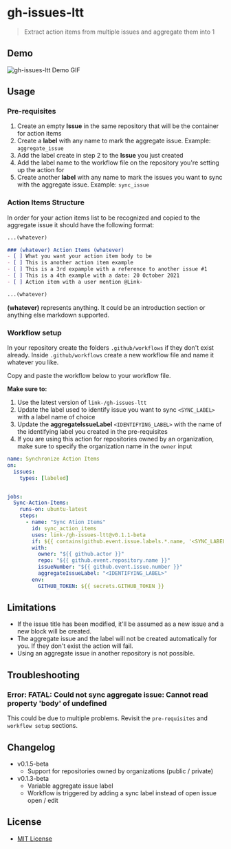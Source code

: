# gh-issues-ltt

> Extract action items from multiple issues and aggregate them into 1

## Demo

![gh-issues-ltt Demo GIF](./assets/gh-issues-ltt-demo.gif)

## Usage

### Pre-requisites

1. Create an empty **Issue** in the same repository that will be the container for action items
2. Create a **label** with any name to mark the aggregate issue. Example: `aggregate_issue`
3. Add the label create in step 2 to the **Issue** you just created
4. Add the label name to the workflow file on the repository you're setting up the action for
5. Create another **label** with any name to mark the issues you want to sync with the aggregate issue. Example: `sync_issue`

### Action Items Structure

In order for your action items list to be recognized and copied to the aggregate issue it should have the following format:

```markdown
...(whatever)

### (whatever) Action Items (whatever)
- [ ] What you want your action item body to be
- [ ] This is another action item example
- [ ] This is a 3rd expample with a reference to another issue #1
- [ ] This is a 4th example with a date: 20 October 2021
- [ ] Action item with a user mention @Link-

...(whatever)
```

**(whatever)** represents anything. It could be an introduction section or anything else markdown supported.

### Workflow setup

In your repository create the folders `.github/workflows` if they don't exist already. Inside `.github/workflows` create a new workflow file and name it whatever you like.

Copy and paste the workflow below to your workflow file.

**Make sure to:**

1. Use the latest version of `link-/gh-issues-ltt`
2. Update the label used to identify issue you want to sync `<SYNC_LABEL>` with a label name of choice
3. Update the **aggregateIssueLabel** `<IDENTIFYING_LABEL>` with the name of the identifying label you created in the pre-requisites
4. If you are using this action for repositories owned by an organization, make sure to specify the organization name in the `owner` input

```yaml
name: Synchronize Action Items
on:
  issues:
    types: [labeled]


jobs:
  Sync-Action-Items:
    runs-on: ubuntu-latest
    steps:
      - name: "Sync Ation Items"
        id: sync_action_items
        uses: link-/gh-issues-ltt@v0.1.1-beta
        if: ${{ contains(github.event.issue.labels.*.name, '<SYNC_LABEL>') }}
        with:
          owner: "${{ github.actor }}"
          repo: "${{ github.event.repository.name }}"
          issueNumber: "${{ github.event.issue.number }}"
          aggregateIssueLabel: "<IDENTIFYING_LABEL>"
        env:
          GITHUB_TOKEN: ${{ secrets.GITHUB_TOKEN }}
```

## Limitations

- If the issue title has been modified, it'll be assumed as a new issue and a new block will be created.
- The aggregate issue and the label will not be created automatically for you. If they don't exist the action will fail.
- Using an aggregate issue in another repository is not possible.

## Troubleshooting

### Error: FATAL: Could not sync aggregate issue: Cannot read property 'body' of undefined

This could be due to multiple problems. Revisit the `pre-requisites` and `workflow setup` sections.

## Changelog

- v0.1.5-beta
  - Support for repositories owned by organizations (public / private)
- v0.1.3-beta
  - Variable aggregate issue label
  - Workflow is triggered by adding a sync label instead of open issue open / edit

## License

- [MIT License](./LICENSE)
